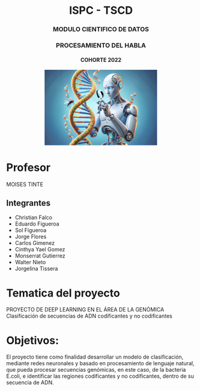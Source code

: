 <div align="center">
  <h1>ISPC - TSCD </h1>
 
  <h3>MODULO CIENTIFICO DE DATOS</h3>
  <h3>PROCESAMIENTO DEL HABLA</h3>
  <h4>COHORTE 2022</h4>
  <img src="img/IA.png" alt="Descripción de la imagen" width="300"/>
</div>


# Profesor 

MOISES TINTE


## Integrantes
- Christian Falco  
- Eduardo Figueroa  
- Sol Figueroa  
- Jorge Flores  
- Carlos Gimenez  
- Cinthya Yael Gomez  
- Monserrat Gutierrez  
- Walter Nieto  
- Jorgelina Tissera  


# Tematica del proyecto

PROYECTO DE DEEP LEARNING EN EL ÁREA DE LA GENÓMICA
Clasificación de secuencias de ADN codificantes y no codificantes


# Objetivos:

El proyecto tiene como finalidad desarrollar un modelo de clasificación, mediante redes neuronales y basado en procesamiento de lenguaje natural, que pueda procesar secuencias genómicas, en este caso, de la bacteria E.coli, e identificar las regiones codificantes y no codificantes, dentro de su secuencia de ADN.



